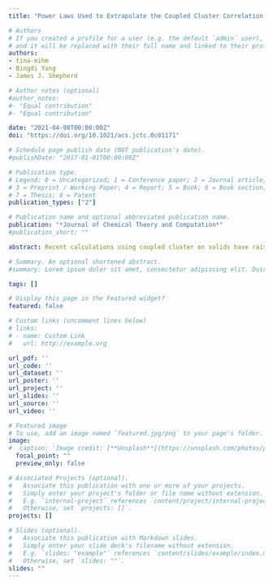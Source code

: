 ```yaml
---
title: "Power Laws Used to Extrapolate the Coupled Cluster Correlation Energy to the Thermodynamic Limit"

# Authors
# If you created a profile for a user (e.g. the default `admin` user), write the username (folder name) here 
# and it will be replaced with their full name and linked to their profile.
authors:
- tina-mihm
- Bingdi Yang
- James J. Shepherd

# Author notes (optional)
#author_notes:
#- "Equal contribution"
#- "Equal contribution"

date: "2021-04-08T00:00:00Z"
doi: "https://doi.org/10.1021/acs.jctc.0c01171"

# Schedule page publish date (NOT publication's date).
#publishDate: "2017-01-01T00:00:00Z"

# Publication type.
# Legend: 0 = Uncategorized; 1 = Conference paper; 2 = Journal article;
# 3 = Preprint / Working Paper; 4 = Report; 5 = Book; 6 = Book section;
# 7 = Thesis; 8 = Patent
publication_types: ["2"]

# Publication name and optional abbreviated publication name.
publication: "*Journal of Chemical Theory and Computation*"
#publication_short: ""

abstract: Recent calculations using coupled cluster on solids have raised the discussion of using a N–1/3 power law to fit the correlation energy when extrapolating to the thermodynamic limit, an approach which differs from the more commonly used N–1 power law, which is, for example, often used by quantum Monte Carlo methods. In this paper, we present one way to reconcile these viewpoints. Coupled cluster doubles calculations were performed on uniform electron gases reaching system sizes of 922 electrons for an extremely wide range of densities (0.1 < rs < 100.0) to study how the correlation energy approaches the thermodynamic limit. The data were corrected for the basis set incompleteness error and use a selected twist angle approach to mitigate the finite size error from shell filling effects. Analyzing these data, we initially find that a power law of $N^{–1/3}$ appears to fit the data better than a $N^{–1}$ power law in the large system size limit. However, we provide an analysis of the transition structure factor showing that N–1 still applies to large system sizes and that the apparent N–1/3 power law occurs only at low N.

# Summary. An optional shortened abstract.
#summary: Lorem ipsum dolor sit amet, consectetur adipiscing elit. Duis posuere tellus ac convallis placerat. Proin tincidunt magna sed ex sollicitudin condimentum.

tags: []

# Display this page in the Featured widget?
featured: false

# Custom links (uncomment lines below)
# links:
# - name: Custom Link
#   url: http://example.org

url_pdf: ''
url_code: ''
url_dataset: ''
url_poster: ''
url_project: ''
url_slides: ''
url_source: ''
url_video: ''

# Featured image
# To use, add an image named `featured.jpg/png` to your page's folder. 
image:
#  caption: 'Image credit: [**Unsplash**](https://unsplash.com/photos/pLCdAaMFLTE)'
  focal_point: ""
  preview_only: false

# Associated Projects (optional).
#   Associate this publication with one or more of your projects.
#   Simply enter your project's folder or file name without extension.
#   E.g. `internal-project` references `content/project/internal-project/index.md`.
#   Otherwise, set `projects: []`.
projects: []

# Slides (optional).
#   Associate this publication with Markdown slides.
#   Simply enter your slide deck's filename without extension.
#   E.g. `slides: "example"` references `content/slides/example/index.md`.
#   Otherwise, set `slides: ""`.
slides: ""
---
```

